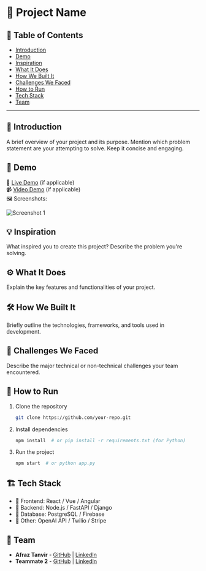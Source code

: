 # 🚀 Project Name

## 📌 Table of Contents

- [Introduction](#introduction)
- [Demo](#demo)
- [Inspiration](#inspiration)
- [What It Does](#what-it-does)
- [How We Built It](#how-we-built-it)
- [Challenges We Faced](#challenges-we-faced)
- [How to Run](#how-to-run)
- [Tech Stack](#tech-stack)
- [Team](#team)

---

## 🎯 Introduction

A brief overview of your project and its purpose. Mention which problem statement are your attempting to solve. Keep it concise and engaging.

## 🎥 Demo

🔗 [Live Demo](#) (if applicable)  
📹 [Video Demo](#) (if applicable)  
🖼️ Screenshots:

![Screenshot 1](link-to-image)

## 💡 Inspiration

What inspired you to create this project? Describe the problem you're solving.

## ⚙️ What It Does

Explain the key features and functionalities of your project.

## 🛠️ How We Built It

Briefly outline the technologies, frameworks, and tools used in development.

## 🚧 Challenges We Faced

Describe the major technical or non-technical challenges your team encountered.

## 🏃 How to Run

1. Clone the repository
   ```sh
   git clone https://github.com/your-repo.git
   ```
2. Install dependencies
   ```sh
   npm install  # or pip install -r requirements.txt (for Python)
   ```
3. Run the project
   ```sh
   npm start  # or python app.py
   ```

## 🏗️ Tech Stack

- 🔹 Frontend: React / Vue / Angular
- 🔹 Backend: Node.js / FastAPI / Django
- 🔹 Database: PostgreSQL / Firebase
- 🔹 Other: OpenAI API / Twilio / Stripe

## 👥 Team

- **Afraz Tanvir** - [GitHub](https://github.com/A-Tanz) | [LinkedIn](https://www.linkedin.com/in/afraz-tanvir/)
- **Teammate 2** - [GitHub](#) | [LinkedIn](#)
